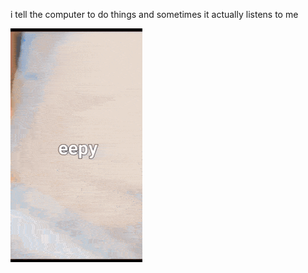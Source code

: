 i tell the computer to do things and sometimes it actually listens to me
<!--START_SECTION:update_image-->
<img src=https://raw.githubusercontent.com/sneakykestrel/sneakykestrel/main/.github/images/kitty-eepy.gif height="" width="" align=left alt=kitty />
<!--END_SECTION:update_image-->

